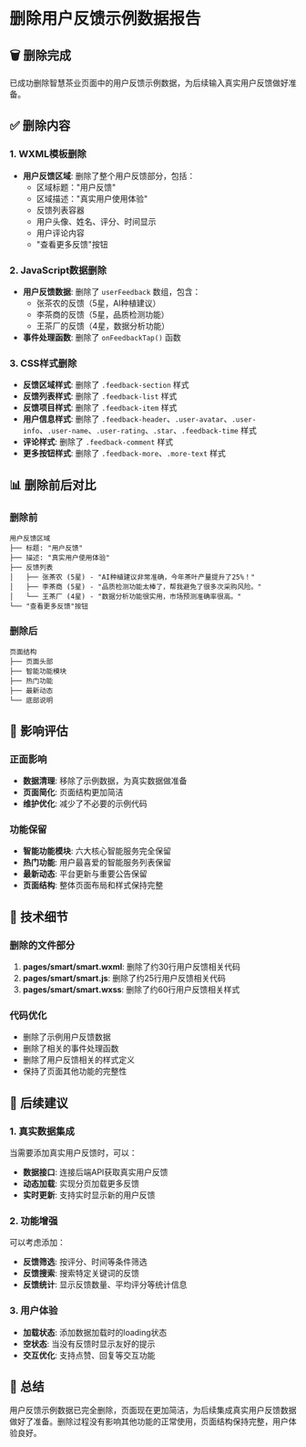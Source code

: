 # 删除用户反馈示例数据报告

## 🗑️ 删除完成

已成功删除智慧茶业页面中的用户反馈示例数据，为后续输入真实用户反馈做好准备。

## ✅ 删除内容

### 1. WXML模板删除
- **用户反馈区域**: 删除了整个用户反馈部分，包括：
  - 区域标题："用户反馈"
  - 区域描述："真实用户使用体验"
  - 反馈列表容器
  - 用户头像、姓名、评分、时间显示
  - 用户评论内容
  - "查看更多反馈"按钮

### 2. JavaScript数据删除
- **用户反馈数据**: 删除了 `userFeedback` 数组，包含：
  - 张茶农的反馈（5星，AI种植建议）
  - 李茶商的反馈（5星，品质检测功能）
  - 王茶厂的反馈（4星，数据分析功能）
- **事件处理函数**: 删除了 `onFeedbackTap()` 函数

### 3. CSS样式删除
- **反馈区域样式**: 删除了 `.feedback-section` 样式
- **反馈列表样式**: 删除了 `.feedback-list` 样式
- **反馈项目样式**: 删除了 `.feedback-item` 样式
- **用户信息样式**: 删除了 `.feedback-header`、`.user-avatar`、`.user-info`、`.user-name`、`.user-rating`、`.star`、`.feedback-time` 样式
- **评论样式**: 删除了 `.feedback-comment` 样式
- **更多按钮样式**: 删除了 `.feedback-more`、`.more-text` 样式

## 📊 删除前后对比

### 删除前
```
用户反馈区域
├── 标题: "用户反馈"
├── 描述: "真实用户使用体验"
├── 反馈列表
│   ├── 张茶农 (5星) - "AI种植建议非常准确，今年茶叶产量提升了25%！"
│   ├── 李茶商 (5星) - "品质检测功能太棒了，帮我避免了很多次采购风险。"
│   └── 王茶厂 (4星) - "数据分析功能很实用，市场预测准确率很高。"
└── "查看更多反馈"按钮
```

### 删除后
```
页面结构
├── 页面头部
├── 智能功能模块
├── 热门功能
├── 最新动态
└── 底部说明
```

## 🎯 影响评估

### 正面影响
- **数据清理**: 移除了示例数据，为真实数据做准备
- **页面简化**: 页面结构更加简洁
- **维护优化**: 减少了不必要的示例代码

### 功能保留
- **智能功能模块**: 六大核心智能服务完全保留
- **热门功能**: 用户最喜爱的智能服务列表保留
- **最新动态**: 平台更新与重要公告保留
- **页面结构**: 整体页面布局和样式保持完整

## 🔧 技术细节

### 删除的文件部分
1. **pages/smart/smart.wxml**: 删除了约30行用户反馈相关代码
2. **pages/smart/smart.js**: 删除了约25行用户反馈相关代码
3. **pages/smart/smart.wxss**: 删除了约60行用户反馈相关样式

### 代码优化
- 删除了示例用户反馈数据
- 删除了相关的事件处理函数
- 删除了用户反馈相关的样式定义
- 保持了页面其他功能的完整性

## 📝 后续建议

### 1. 真实数据集成
当需要添加真实用户反馈时，可以：
- **数据接口**: 连接后端API获取真实用户反馈
- **动态加载**: 实现分页加载更多反馈
- **实时更新**: 支持实时显示新的用户反馈

### 2. 功能增强
可以考虑添加：
- **反馈筛选**: 按评分、时间等条件筛选
- **反馈搜索**: 搜索特定关键词的反馈
- **反馈统计**: 显示反馈数量、平均评分等统计信息

### 3. 用户体验
- **加载状态**: 添加数据加载时的loading状态
- **空状态**: 当没有反馈时显示友好的提示
- **交互优化**: 支持点赞、回复等交互功能

## 🎉 总结

用户反馈示例数据已完全删除，页面现在更加简洁，为后续集成真实用户反馈数据做好了准备。删除过程没有影响其他功能的正常使用，页面结构保持完整，用户体验良好。
